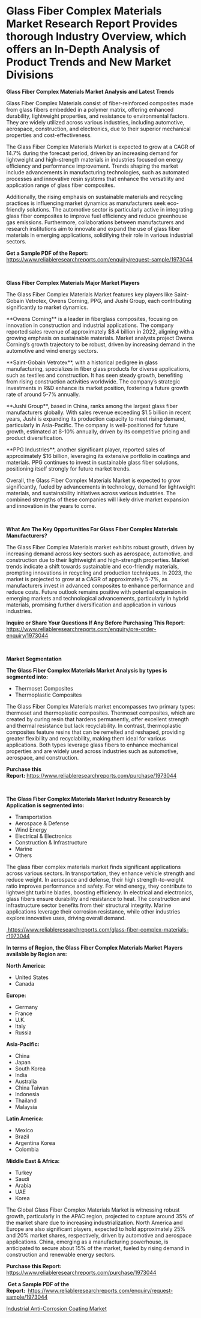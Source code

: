 <p><h1>Glass Fiber Complex Materials Market Research Report Provides thorough Industry Overview, which offers an In-Depth Analysis of Product Trends and New Market Divisions</h1></p><p><strong>Glass Fiber Complex Materials Market Analysis and Latest Trends</strong></p>
<p><p>Glass Fiber Complex Materials consist of fiber-reinforced composites made from glass fibers embedded in a polymer matrix, offering enhanced durability, lightweight properties, and resistance to environmental factors. They are widely utilized across various industries, including automotive, aerospace, construction, and electronics, due to their superior mechanical properties and cost-effectiveness.</p><p>The Glass Fiber Complex Materials Market is expected to grow at a CAGR of 14.7% during the forecast period, driven by an increasing demand for lightweight and high-strength materials in industries focused on energy efficiency and performance improvement. Trends shaping the market include advancements in manufacturing technologies, such as automated processes and innovative resin systems that enhance the versatility and application range of glass fiber composites.</p><p>Additionally, the rising emphasis on sustainable materials and recycling practices is influencing market dynamics as manufacturers seek eco-friendly solutions. The automotive sector is particularly active in integrating glass fiber composites to improve fuel efficiency and reduce greenhouse gas emissions. Furthermore, collaborations between manufacturers and research institutions aim to innovate and expand the use of glass fiber materials in emerging applications, solidifying their role in various industrial sectors.</p></p>
<p><strong>Get a Sample PDF of the Report:&nbsp;</strong> <a href="https://www.reliableresearchreports.com/enquiry/request-sample/1973044?utm_campaign=2227&utm_medium=2&utm_source=Github&utm_content=ia&utm_term=04022025&utm_id=glass-fiber-complex-materials">https://www.reliableresearchreports.com/enquiry/request-sample/1973044</a></p>
<p>&nbsp;</p>
<p><strong>Glass Fiber Complex Materials Major Market Players</strong></p>
<p><p>The Glass Fiber Complex Materials Market features key players like Saint-Gobain Vetrotex, Owens Corning, PPG, and Jushi Group, each contributing significantly to market dynamics. </p><p>**Owens Corning** is a leader in fiberglass composites, focusing on innovation in construction and industrial applications. The company reported sales revenue of approximately $8.4 billion in 2022, aligning with a growing emphasis on sustainable materials. Market analysts project Owens Corning’s growth trajectory to be robust, driven by increasing demand in the automotive and wind energy sectors. </p><p>**Saint-Gobain Vetrotex**, with a historical pedigree in glass manufacturing, specializes in fiber glass products for diverse applications, such as textiles and construction. It has seen steady growth, benefiting from rising construction activities worldwide. The company’s strategic investments in R&D enhance its market position, fostering a future growth rate of around 5-7% annually.</p><p>**Jushi Group**, based in China, ranks among the largest glass fiber manufacturers globally. With sales revenue exceeding $1.5 billion in recent years, Jushi is expanding its production capacity to meet rising demand, particularly in Asia-Pacific. The company is well-positioned for future growth, estimated at 8-10% annually, driven by its competitive pricing and product diversification.</p><p>**PPG Industries**, another significant player, reported sales of approximately $16 billion, leveraging its extensive portfolio in coatings and materials. PPG continues to invest in sustainable glass fiber solutions, positioning itself strongly for future market trends.</p><p>Overall, the Glass Fiber Complex Materials Market is expected to grow significantly, fueled by advancements in technology, demand for lightweight materials, and sustainability initiatives across various industries. The combined strengths of these companies will likely drive market expansion and innovation in the years to come.</p></p>
<p>&nbsp;</p>
<p><strong>What Are The Key Opportunities For Glass Fiber Complex Materials Manufacturers?</strong></p>
<p><p>The Glass Fiber Complex Materials market exhibits robust growth, driven by increasing demand across key sectors such as aerospace, automotive, and construction due to their lightweight and high-strength properties. Market trends indicate a shift towards sustainable and eco-friendly materials, prompting innovations in recycling and production techniques. In 2023, the market is projected to grow at a CAGR of approximately 5-7%, as manufacturers invest in advanced composites to enhance performance and reduce costs. Future outlook remains positive with potential expansion in emerging markets and technological advancements, particularly in hybrid materials, promising further diversification and application in various industries.</p></p>
<p><strong>Inquire or Share Your Questions If Any Before Purchasing This Report:</strong> <a href="https://www.reliableresearchreports.com/enquiry/pre-order-enquiry/1973044?utm_campaign=2227&utm_medium=2&utm_source=Github&utm_content=ia&utm_term=04022025&utm_id=glass-fiber-complex-materials">https://www.reliableresearchreports.com/enquiry/pre-order-enquiry/1973044</a></p>
<p>&nbsp;</p>
<p><strong>Market Segmentation</strong></p>
<p><strong>The Glass Fiber Complex Materials Market Analysis by types is segmented into:</strong></p>
<p><ul><li>Thermoset Composites</li><li>Thermoplastic Composites</li></ul></p>
<p><p>The Glass Fiber Complex Materials market encompasses two primary types: thermoset and thermoplastic composites. Thermoset composites, which are created by curing resin that hardens permanently, offer excellent strength and thermal resistance but lack recyclability. In contrast, thermoplastic composites feature resins that can be remelted and reshaped, providing greater flexibility and recyclability, making them ideal for various applications. Both types leverage glass fibers to enhance mechanical properties and are widely used across industries such as automotive, aerospace, and construction.</p></p>
<p><strong>Purchase this Report:&nbsp;</strong><a href="https://www.reliableresearchreports.com/purchase/1973044?utm_campaign=2227&utm_medium=2&utm_source=Github&utm_content=ia&utm_term=04022025&utm_id=glass-fiber-complex-materials">https://www.reliableresearchreports.com/purchase/1973044</a></p>
<p>&nbsp;</p>
<p><strong>The Glass Fiber Complex Materials Market Industry Research by Application is segmented into:</strong></p>
<p><ul><li>Transportation</li><li>Aerospace & Defense</li><li>Wind Energy</li><li>Electrical & Electronics</li><li>Construction & Infrastructure</li><li>Marine</li><li>Others</li></ul></p>
<p><p>The glass fiber complex materials market finds significant applications across various sectors. In transportation, they enhance vehicle strength and reduce weight. In aerospace and defense, their high strength-to-weight ratio improves performance and safety. For wind energy, they contribute to lightweight turbine blades, boosting efficiency. In electrical and electronics, glass fibers ensure durability and resistance to heat. The construction and infrastructure sector benefits from their structural integrity. Marine applications leverage their corrosion resistance, while other industries explore innovative uses, driving overall demand.</p></p>
<p><a href="https://www.reliableresearchreports.com/glass-fiber-complex-materials-r1973044?utm_campaign=2227&utm_medium=2&utm_source=Github&utm_content=ia&utm_term=04022025&utm_id=glass-fiber-complex-materials">&nbsp;https://www.reliableresearchreports.com/glass-fiber-complex-materials-r1973044</a></p>
<p><strong>In terms of Region, the Glass Fiber Complex Materials Market Players available by Region are:</strong></p>
<p>
    <p> <strong> North America: </strong>
        <ul>
            <li>United States</li>
            <li>Canada</li>
        </ul>
        </p> 
    <p> <strong> Europe: </strong>
        <ul>
            <li>Germany</li>
            <li>France</li>
            <li>U.K.</li>
            <li>Italy</li>
            <li>Russia</li>
        </ul>
        </p> 
    <p> <strong> Asia-Pacific: </strong>
        <ul>
            <li>China</li>
            <li>Japan</li>
            <li>South Korea</li>
            <li>India</li>
            <li>Australia</li>
            <li>China Taiwan</li>
            <li>Indonesia</li>
            <li>Thailand</li>
            <li>Malaysia</li>
        </ul>
        </p> 
    <p> <strong> Latin America: </strong>
        <ul>
            <li>Mexico</li>
            <li>Brazil</li>
            <li>Argentina Korea</li>
            <li>Colombia</li>
        </ul>
        </p> 
    <p> <strong> Middle East & Africa: </strong>
        <ul>
            <li>Turkey</li>
            <li>Saudi</li>
            <li>Arabia</li>
            <li>UAE</li>
            <li>Korea</li>
        </ul>
    </p>
    </p>
<p><p>The Global Glass Fiber Complex Materials Market is witnessing robust growth, particularly in the APAC region, projected to capture around 35% of the market share due to increasing industrialization. North America and Europe are also significant players, expected to hold approximately 25% and 20% market shares, respectively, driven by automotive and aerospace applications. China, emerging as a manufacturing powerhouse, is anticipated to secure about 15% of the market, fueled by rising demand in construction and renewable energy sectors.</p></p>
<p><strong>Purchase this Report: </strong><a href="https://www.reliableresearchreports.com/purchase/1973044?utm_campaign=2227&utm_medium=2&utm_source=Github&utm_content=ia&utm_term=04022025&utm_id=glass-fiber-complex-materials">https://www.reliableresearchreports.com/purchase/1973044</a></p>
<p>&nbsp;<strong>Get a Sample PDF of the Report:&nbsp;&nbsp;</strong><a href="https://www.reliableresearchreports.com/enquiry/request-sample/1973044?utm_campaign=2227&utm_medium=2&utm_source=Github&utm_content=ia&utm_term=04022025&utm_id=glass-fiber-complex-materials">https://www.reliableresearchreports.com/enquiry/request-sample/1973044</a></p>
<p><strong></strong></p>
<p><p><a href="https://github.com/tona7vba/Market-Research-Report-List-1/blob/main/industrial-anti-corrosion-coating-market.md?utm_campaign=2227&utm_medium=2&utm_source=Github&utm_content=ia&utm_term=04022025&utm_id=glass-fiber-complex-materials">Industrial Anti-Corrosion Coating Market</a></p></p>